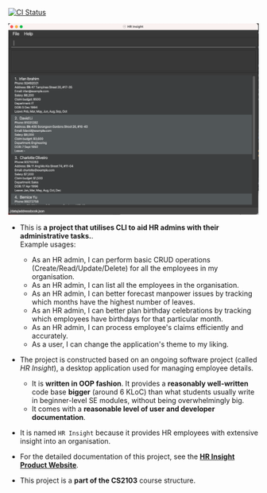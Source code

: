 [![CI Status](https://github.com/se-edu/addressbook-level3/workflows/Java%20CI/badge.svg)](https://github.com/AY2324S1-CS2103-F13-2/tp/actions)

![Ui](docs/images/Ui.png)

* This is **a project that utilises CLI to aid HR admins with their administrative tasks.**.<br>
  Example usages:
  * As an HR admin, I can perform basic CRUD operations (Create/Read/Update/Delete) for all the employees in my organisation.
  * As an HR admin, I can list all the employees in the organisation.
  * As an HR admin, I can better forecast manpower issues by tracking which months have the highest number of leaves.
  * As an HR admin, I can better plan birthday celebrations by tracking which employees have birthdays for that particular month.
  * As an HR admin, I can process employee's claims efficiently and accurately.
  * As a user, I can change the application's theme to my liking.

* The project is constructed based on an ongoing software project (called _HR Insight_), a desktop application used for managing employee details.
  * It is **written in OOP fashion**. It provides a **reasonably well-written** code base **bigger** (around 6 KLoC) than what students usually write in beginner-level SE modules, without being overwhelmingly big.
  * It comes with a **reasonable level of user and developer documentation**.

* It is named `HR Insight` because it provides HR employees with extensive insight into an organisation. 
* For the detailed documentation of this project, see the **[HR Insight Product Website](https://ay2324s1-cs2103-f13-2.github.io/tp/)**.
* This project is a **part of the CS2103** course structure.
